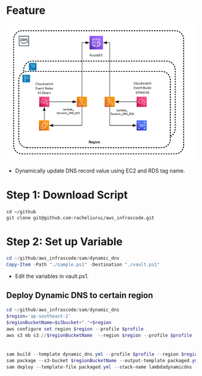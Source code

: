 
# Feature

![archi](https://raw.githubusercontent.com/racheliurui/aws_infrascode/master/sam/dynamic_dns/images/Diagram.PNG)

- Dynamically update DNS record value using EC2 and RDS tag name.

# Step 1: Download Script


```shell
cd ~/github
git clone git@github.com:racheliurui/aws_infrascode.git
```



# Step 2: Set up Variable

```powershell
cd ~/github/aws_infrascode/sam/dynamic_dns
Copy-Item -Path "./sample.ps1" -Destination "./vault.ps1"
```

* Edit the variables in vault.ps1.


## Deploy Dynamic DNS to certain region

```powershell
cd ~/github/aws_infrascode/sam/dynamic_dns
$region='ap-southeast-2'
$regionBucketName=$s3bucket+"."+$region
aws configure set region $region --profile $profile
aws s3 mb s3://$regionBucketName  --region $region --profile $profile


sam build --template dynamic_dns.yml --profile $profile --region $region
sam package --s3-bucket $regionBucketName --output-template packaged.yml  --profile $profile --region $region
sam deploy --template-file packaged.yml --stack-name lambdadynamicdns --parameter-overrides HostedZoneIdVar=$HostedZoneIdVar TagName=$TagName --capabilities CAPABILITY_NAMED_IAM --profile $profile --region $region
```
